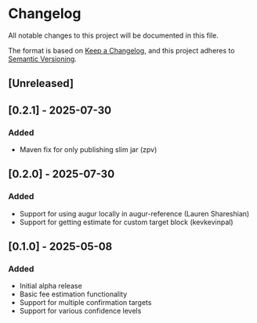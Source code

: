 # Changelog

All notable changes to this project will be documented in this file.

The format is based on [Keep a Changelog](https://keepachangelog.com/en/1.0.0/),
and this project adheres to [Semantic Versioning](https://semver.org/spec/v2.0.0.html).

## [Unreleased]

## [0.2.1] - 2025-07-30

### Added
* Maven fix for only publishing slim jar (zpv)

## [0.2.0] - 2025-07-30

### Added
* Support for using augur locally in augur-reference (Lauren Shareshian)
* Support for getting estimate for custom target block (kevkevinpal)

## [0.1.0] - 2025-05-08

### Added
- Initial alpha release
- Basic fee estimation functionality
- Support for multiple confirmation targets
- Support for various confidence levels
